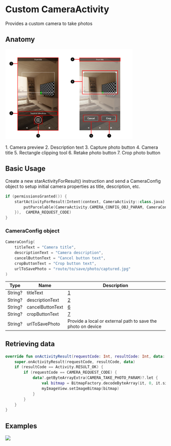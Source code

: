 # Custom CameraActivity
Provides a custom camera to take photos

## Anatomy
<img src="/Images/camera/cameraactivity.png" width="400" heigth="400"/>

<a name="one">1</a>. Camera preview
<a name="two">2</a>. Description text
<a name="three">3</a>. Capture photo button
<a name="four">4</a>. Camera title
<a name="five">5</a>. Rectangle clipping tool
<a name="six">6</a>. Retake photo button
<a name="seven">7</a>. Crop photo button

## Basic Usage
Create a new starActivityForResult() instruction and send a CameraConfig object to setup initial camera properties as title, description, etc.

```kotlin
if (permissionsGranted()) {
    startActivityForResult(Intent(context, CameraActivity::class.java).putExtras(Bundle().apply {
        putParcelable(CameraActivity.CAMERA_CONFIG_OBJ_PARAM, CameraConfig())
    }),  CAMERA_REQUEST_CODE) 
}
```

### CameraConfig object
```kotlin
CameraConfig(
    titleText = "Camera title",
    descriptionText = "Camera description",
    cancelButtonText = "Cancel button text",
    cropButtonText = "Crop button text",
    urlToSavePhoto = "route/to/save/photo/captured.jpg"
)
```

| Type | Name | Description |
| - | - | - |
|  String? | titleText | [1](#four) |
|  String? | descriptionText | [2](#two) |
|  String? | cancelButtonText | [6](#six) |
|  String? | cropButtonText | [7](#seven) |
|  String? | urlToSavePhoto | Provide a local or external path to save the photo on device |

## Retrieving data
```kotlin
override fun onActivityResult(requestCode: Int, resultCode: Int, data: Intent?) {
    super.onActivityResult(requestCode, resultCode, data)
    if (resultCode == Activity.RESULT_OK) {
        if (requestCode == CAMERA_REQUEST_CODE) {
            data?.getByteArrayExtra(CAMERA_TAKE_PHOTO_PARAM)?.let {
                val bitmap = BitmapFactory.decodeByteArray(it, 0, it.size)
                myImageView.setImageBitmap(bitmap)
            }
        }
    }
}
```

## Examples
<img src="/Images/camera/camerax_animated.gif" width="400" heigth="400"/>
